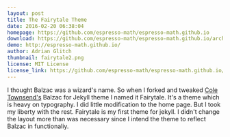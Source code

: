 ```yaml
---
layout: post
title: The Fairytale Theme
date: 2016-02-20 06:38:04
homepage: https://github.com/espresso-math/espresso-math.github.io
download: https://github.com/espresso-math/espresso-math.github.io/archive/master.zip
demo: http://espresso-math.github.io/
author: Adrian Glitch
thumbnail: fairytale2.png
license: MIT License
license_link: https://github.com/espresso-math/espresso-math.github.io/blob/master/LICENSE
---
```


I thought Balzac was a wizard's name. So when I forked and tweaked [Cole Townsend's](@twnsndco) Balzac for Jekyll theme I named it Fairytale. It's a theme which is heavy on typography. I did little modification to the home page. But I took my liberty with the rest. Fairytale is my first theme for jekyll. I didn't change the layout more than was necessary since I intend the theme to reflect Balzac in functionaliy. 


